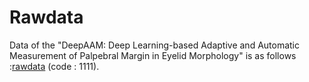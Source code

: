 # Rawdata
Data of the "DeepAAM: Deep Learning-based Adaptive and Automatic Measurement of Palpebral Margin in Eyelid Morphology" is as follows :[rawdata](https://pan.baidu.com/s/1dujlpsSjYHJAXTitowxZaA) (code : 1111).
